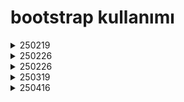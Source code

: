 <h1>bootstrap kullanımı</h1>

<details>
  <summary>250219</summary>
	<ul>
		<p><li>denemne: div renk vermek</li></p>
		<p><li>urunler: kart yapısı kullanmak</li></p>
	<ul>
</details>
<details>
  <summary>250226</summary>
	<ul>
		<p><li>içecekler: col yapısı kart yapısı position</li></p>	
	<ul>
</details>
<details>
  <summary>250226</summary>
	<ul>
		<p><li>index: nav kullanmak html ikonu kullanmak carousel filsed</li></p>
	<ul>
</details>
<details>
  <summary>250319</summary>
	<ul>
		<p><li>calısma: modal kullanmak</li></p>	
	<ul>
</details>
<details>
  <summary>250416</summary>
	<ul>
		<p><li>index: postion carousel daireleri degisirmek</li></p>
		<p><li>oneri: breadcrumbs kullanımı</li></p>		
	<ul>
</details>
